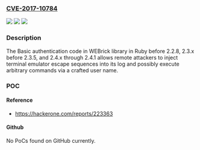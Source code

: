 ### [CVE-2017-10784](https://cve.mitre.org/cgi-bin/cvename.cgi?name=CVE-2017-10784)
![](https://img.shields.io/static/v1?label=Product&message=n%2Fa&color=blue)
![](https://img.shields.io/static/v1?label=Version&message=n%2Fa&color=blue)
![](https://img.shields.io/static/v1?label=Vulnerability&message=n%2Fa&color=brighgreen)

### Description

The Basic authentication code in WEBrick library in Ruby before 2.2.8, 2.3.x before 2.3.5, and 2.4.x through 2.4.1 allows remote attackers to inject terminal emulator escape sequences into its log and possibly execute arbitrary commands via a crafted user name.

### POC

#### Reference
- https://hackerone.com/reports/223363

#### Github
No PoCs found on GitHub currently.

